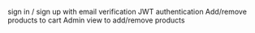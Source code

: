 sign in / sign up with email verification
JWT authentication
Add/remove products to cart
Admin view to add/remove products 
